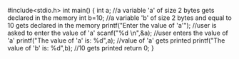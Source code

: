 #include<stdio.h>
int main()
{
    int a; //a variable 'a' of size 2 bytes gets declared in the memory
    int b=10; //a variable 'b' of size 2 bytes and equal to 10 gets declared in the memory
    printf("Enter the value of 'a'"); //user is asked to enter the value of 'a'
    scanf("%d \n",&a); //user enters the value of 'a'
    printf("The value of 'a' is: %d",a); //value of 'a' gets printed
    printf("The value of 'b' is: %d",b); //10 gets printed
return 0;
}
